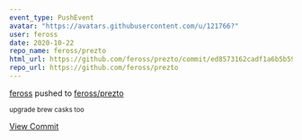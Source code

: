 ```yaml
---
event_type: PushEvent
avatar: "https://avatars.githubusercontent.com/u/121766?"
user: feross
date: 2020-10-22
repo_name: feross/prezto
html_url: https://github.com/feross/prezto/commit/ed8573162cadf1a6b5b596336755b704525d3e90
repo_url: https://github.com/feross/prezto
---
```


<a href='https://github.com/feross' target='_blank'>feross</a> pushed to <a href='https://github.com/feross/prezto' target='_blank'>feross/prezto</a>

<small>upgrade brew casks too</small>

<a href='https://github.com/feross/prezto/commit/ed8573162cadf1a6b5b596336755b704525d3e90' target='_blank'>View Commit</a>